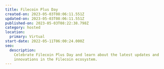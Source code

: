```yaml
---
title: Filecoin Plus Day
created-on: 2023-05-03T08:06:11.551Z
updated-on: 2023-05-03T08:06:11.551Z
published-on: 2023-05-03T08:22:38.798Z
category: hosted
location:
  primary: Virtual
start-date: 2022-05-11T06:00:24.000Z
seo:
  description:
    Celebrate Filecoin Plus Day and learn about the latest updates and
    innovations in the Filecoin ecosystem.
---
```

